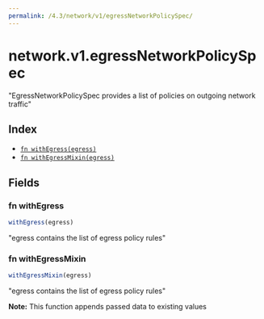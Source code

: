 ```yaml
---
permalink: /4.3/network/v1/egressNetworkPolicySpec/
---
```


# network.v1.egressNetworkPolicySpec

"EgressNetworkPolicySpec provides a list of policies on outgoing network traffic"

## Index

* [`fn withEgress(egress)`](#fn-withegress)
* [`fn withEgressMixin(egress)`](#fn-withegressmixin)

## Fields

### fn withEgress

```ts
withEgress(egress)
```

"egress contains the list of egress policy rules"

### fn withEgressMixin

```ts
withEgressMixin(egress)
```

"egress contains the list of egress policy rules"

**Note:** This function appends passed data to existing values